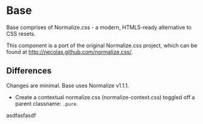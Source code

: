 Base
====

Base comprises of Normalize.css - a modern, HTML5-ready alternative to CSS
resets.

This component is a port of the original Normalize.css project, which can be
found at <http://necolas.github.com/normalize.css/>.


Differences
-----------

Changes are minimal. Base uses Normalize v1.1.1.

  - Create a contextual normalize.css (normalize-context.css) toggled off a
    parent classname: `.pure`.


asdfasfasdf
